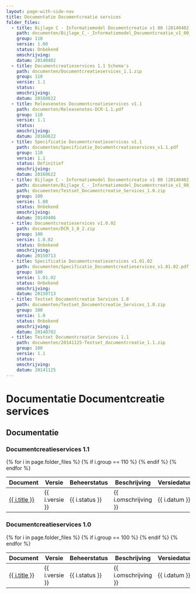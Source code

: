 ```yaml
---
layout: page-with-side-nav
title: Documentatie Documentcreatie services
folder_files:
  - title: Bijlage C - Informatiemodel Documentcreatie v1 00 (20140402)
    path: documenten/Bijlage_C_-_Informatiemodel_Documentcreatie_v1_00_(20140402).pdf
    group: 110
    versie: 1.00
    status: Onbekend
    omschrijving: 
    datum: 20140402
  - title: Documentcreatieservices 1.1 Schema's
    path: documenten/Documentcreatieservices_1.1.zip
    group: 110
    versie: 1.1
    status: 
    omschrijving: 
    datum: 20160622
  - title: Releasenotes Documentcreatieservices v1.1
    path: documenten/Releasenotes-DCR-1.1.pdf
    group: 110
    versie: 1.1
    status: 
    omschrijving: 
    datum: 20160622
  - title: Specificatie Documentcreatieservices v1.1
    path: documenten/Specificatie_Documentcreatieservices_v1.1.pdf
    group: 110
    versie: 1.1
    status: Definitief
    omschrijving: 
    datum: 20160622
  - title: Bijlage C - Informatiemodel Documentcreatie v1 00 (20140402)
    path: documenten/Bijlage_C_-_Informatiemodel_Documentcreatie_v1_00_(20140402).pdf
    path: documenten/Testset_Documentcreatie_Services_1.0.zip
    group: 100
    versie: 1.00
    status: Onbekend
    omschrijving: 
    datum: 20140406
  - title: Documentcreatieservices v1.0.02 
    path: documenten/DCR_1_0_2.zip
    group: 100
    versie: 1.0.02
    status: Onbekend
    omschrijving: 
    datum: 20150713
  - title: Specificatie Documentcreatieservices v1.01.02
    path: documenten/Specificatie_Documentcreatieservices_v1.01.02.pdf
    group: 100
    versie: 1.01.02
    status: Onbekend
    omschrijving: 
    datum: 20150713
  - title: Testset Documentcreatie Services 1.0
    path: documenten/Testset_Documentcreatie_Services_1.0.zip
    group: 100
    versie: 1.0
    status: Onbekend
    omschrijving: 
    datum: 20140702
  - title: Testset Documentcreatie Services 1.1
    path: documenten/20141125-Testset_documentcreatie_1.1.zip
    group: 100
    versie: 1.1
    status: 
    omschrijving: 
    datum: 20141125
---
```

# Documentatie Documentcreatie services

## Documentatie

### Documentcreatieservices 1.1

<table>
	<thead>
		<tr>
			<th>Document</th><th>Versie</th><th>Beheerstatus</th><th>Beschrijving</th><th>Versiedatum</th>
		</tr>
	</thead>
	<tbody>
		{% for i in page.folder_files %}
			{% if i.group == 110 %} 
				<tr>
					<td>
					  <a href="{{ i.path | base_url }}">
						{{ i.title }}
					  </a>
					</td>
					<td>{{ i.versie }}</td>
					<td>{{ i.status }}</td>
					<td>{{ i.omschrijving }}</td>
					<td>{{ i.datum }}</td>
				</tr>
			{% endif %} 
		{% endfor %}
	</tbody>
</table>

### Documentcreatieservices 1.0

<table>
	<thead>
		<tr>
			<th>Document</th><th>Versie</th><th>Beheerstatus</th><th>Beschrijving</th><th>Versiedatum</th>
		</tr>
	</thead>
	<tbody>
		{% for i in page.folder_files %}
			{% if i.group == 100 %} 
				<tr>
					<td>
					  <a href="{{ i.path | base_url }}">
						{{ i.title }}
					  </a>
					</td>
					<td>{{ i.versie }}</td>
					<td>{{ i.status }}</td>
					<td>{{ i.omschrijving }}</td>
					<td>{{ i.datum }}</td>
				</tr>
			{% endif %} 
		{% endfor %}
	</tbody>
</table>
